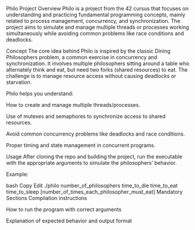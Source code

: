 Philo
Project Overview
Philo is a project from the 42 cursus that focuses on understanding and practicing fundamental programming concepts, mainly related to process management, concurrency, and synchronization. The project aims to simulate and manage multiple threads or processes working simultaneously while avoiding common problems like race conditions and deadlocks.

Concept
The core idea behind Philo is inspired by the classic Dining Philosophers problem, a common exercise in concurrency and synchronization. It involves multiple philosophers sitting around a table who alternately think and eat, but need two forks (shared resources) to eat. The challenge is to manage resource access without causing deadlocks or starvation.

Philo helps you understand:

How to create and manage multiple threads/processes.

Use of mutexes and semaphores to synchronize access to shared resources.

Avoid common concurrency problems like deadlocks and race conditions.

Proper timing and state management in concurrent programs.

Usage
After cloning the repo and building the project, run the executable with the appropriate arguments to simulate the philosophers’ behavior.

Example:

bash
Copy
Edit
./philo number_of_philosophers time_to_die time_to_eat time_to_sleep [number_of_times_each_philosopher_must_eat]
Mandatory Sections
Compilation instructions

How to run the program with correct arguments

Explanation of expected behavior and output format
